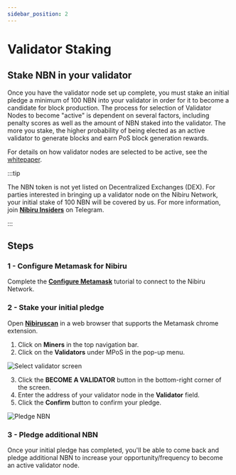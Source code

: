 ```yaml
---
sidebar_position: 2
---
```

# Validator Staking
Stake NBN in your validator
---

Once you have the validator node set up complete, you must stake an initial pledge a minimum of 100
NBN into your validator in order for it to become a candidate for block production.  The process 
for selection of Validator Nodes to become "active" is dependent on several factors, including 
penalty scores as well as the amount of NBN staked into the validator. The more you stake, 
the higher probability of being elected as an active validator to generate blocks and earn 
PoS block generation rewards.

For details on how validator nodes are selected to be active, see the
[whitepaper](https://www.nibirunet.io/whitepaper#3.5-features-of-the-mpos-consensus-mechanism).

:::tip 

The NBN token is not yet listed on Decentralized Exchanges (DEX).  For parties interested in bringing
up a validator node on the Nibiru Network, your initial stake of 100 NBN will be covered by us. 
For more information, join [**Nibiru Insiders**](https://t.me/nibiru_insider) on Telegram.

:::

## Steps

### 1 - Configure Metamask for Nibiru

Complete the [**Configure Metamask**](/docs/getting-started/configure-metamask.md) tutorial to connect to the Nibiru Network.

### 2 - Stake your initial pledge

Open [**Nibiruscan**](https://www.Nibiruscan.io/) in a web browser that supports the Metamask chrome extension.
1. Click on **Miners** in the top navigation bar.
2. Click on the **Validators** under MPoS in the pop-up menu.

![Select validator screen](nibiruscan_pos_validator.png)

3. Click the **BECOME A VALIDATOR** button in the bottom-right corner of the screen.
4. Enter the address of your validator node in the **Validator** field.
5. Click the **Confirm** button to confirm your pledge.

![Pledge NBN](validator_pledge.png)

### 3 - Pledge additional NBN

Once your initial pledge has completed, you'll be able to come back and pledge additional NBN to increase your
opportunity/frequency to become an active validator node.
